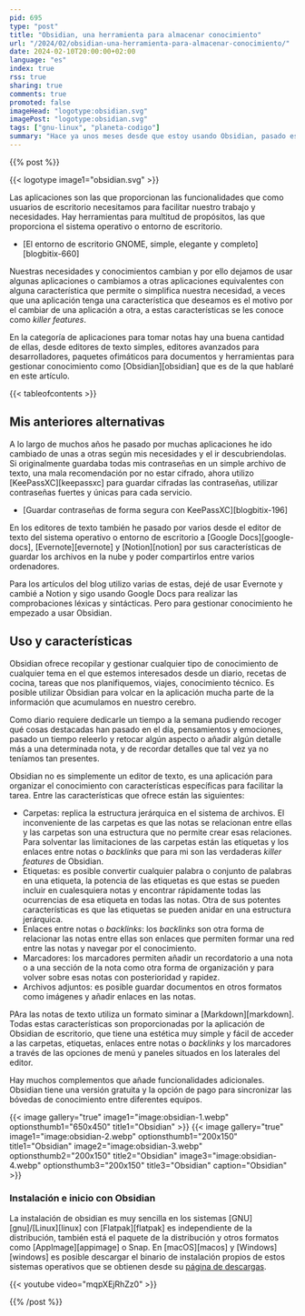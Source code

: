 ```yaml
---
pid: 695
type: "post"
title: "Obsidian, una herramienta para almacenar conocimiento"
url: "/2024/02/obsidian-una-herramienta-para-almacenar-conocimiento/"
date: 2024-02-10T20:00:00+02:00
language: "es"
index: true
rss: true
sharing: true
comments: true
promoted: false
imageHead: "logotype:obsidian.svg"
imagePost: "logotype:obsidian.svg"
tags: ["gnu-linux", "planeta-codigo"]
summary: "Hace ya unos meses desde que estoy usando Obsidian, pasado este tiempo considero que es un salto a los anteriores editores y aplicaciones de notas que he estado usando. A nivel personal como diario y otros asuntos ofrece varias funcionalidades que facilitan el gestionar el conocimiento y que no he visto en los anteriores editores que he usado. Es más que un editor de texto es una herramienta para almacenar conocimiento."
---
```


{{% post %}}

{{< logotype image1="obsidian.svg" >}}

Las aplicaciones son las que proporcionan las funcionalidades que como usuarios de escritorio necesitamos para facilitar nuestro trabajo y necesidades. Hay herramientas para multitud de propósitos, las que proporciona el sistema operativo o entorno de escritorio.

* [El entorno de escritorio GNOME, simple, elegante y completo][blogbitix-660]

Nuestras necesidades y conocimientos cambian y por ello dejamos de usar algunas aplicaciones o cambiamos a otras aplicaciones equivalentes con alguna característica que permite o simplifica nuestra necesidad, a veces que una aplicación tenga una característica que deseamos es el motivo por el cambiar de una aplicación a otra, a estas características se les conoce como _killer features_.

En la categoría de aplicaciones para tomar notas hay una buena cantidad de ellas, desde editores de texto simples, editores avanzados para desarrolladores, paquetes ofimáticos para documentos y herramientas para gestionar conocimiento como [Obsidian][obsidian] que es de la que hablaré en este artículo.

{{< tableofcontents >}}

## Mis anteriores alternativas

A lo largo de muchos años he pasado por muchas aplicaciones he ido cambiado de unas a otras según mis necesidades y el ir descubriendolas. Si originalmente guardaba todas mis contraseñas en un simple archivo de texto, una mala recomendación por no estar cifrado, ahora utilizo [KeePassXC][keepassxc] para guardar cifradas las contraseñas, utilizar contraseñas fuertes y únicas para cada servicio.

* [Guardar contraseñas de forma segura con KeePassXC][blogbitix-196]

En los editores de texto también he pasado por varios desde el editor de texto del sistema operativo o entorno de escritorio a [Google Docs][google-docs], [Evernote][evernote] y [Notion][notion] por sus características de guardar los archivos en la nube y poder compartirlos entre varios ordenadores.

Para los artículos del blog utilizo varias de estas, dejé de usar Evernote y cambié a Notion y sigo usando Google Docs para realizar las comprobaciones léxicas y sintácticas. Pero para gestionar conocimiento he empezado a usar Obsidian.

## Uso y características

Obsidian ofrece recopilar y gestionar cualquier tipo de conocimiento de cualquier tema en el que estemos interesados desde un diario, recetas de cocina, tareas que nos planifiquemos, viajes, conocimiento técnico. Es posible utilizar Obsidian para volcar en la aplicación mucha parte de la información que acumulamos en nuestro cerebro.

Como diario requiere dedicarle un tiempo a la semana pudiendo recoger qué cosas destacadas han pasado en el día, pensamientos y emociones, pasado un tiempo releerlo y retocar algún aspecto o añadir algún detalle más a una determinada nota, y de recordar detalles que tal vez ya no teníamos tan presentes.

Obsidian no es simplemente un editor de texto, es una aplicación para organizar el conocimiento con características específicas para facilitar la tarea. Entre las características que ofrece están las siguientes:

* Carpetas: replica la estructura jerárquica en el sistema de archivos. El inconveniente de las carpetas es que las notas se relacionan entre ellas y las carpetas son una estructura que no permite crear esas relaciones. Para solventar las limitaciones de las carpetas están las etiquetas y los enlaces entre notas o _backlinks_ que para mi son las verdaderas _killer features_ de Obsidian.
* Etiquetas: es posible convertir cualquier palabra o conjunto de palabras en una etiqueta, la potencia de las etiquetas es que estas se pueden incluir en cualesquiera notas y encontrar rápidamente todas las ocurrencias de esa etiqueta en todas las notas. Otra de sus potentes características es que las etiquetas se pueden anidar en una estructura jerárquica.
* Enlaces entre notas o _backlinks_: los _backlinks_ son otra forma de relacionar las notas entre ellas son enlaces que permiten formar una red entre las notas y navegar por el conocimiento.
* Marcadores: los marcadores permiten añadir un recordatorio a una nota o a una sección de la nota como otra forma de organización y para volver sobre esas notas con posterioridad y rapidez.
* Archivos adjuntos: es posible guardar documentos en otros formatos como imágenes y añadir enlaces en las notas.

PAra las notas de texto utiliza un formato siminar a [Markdown][markdown]. Todas estas características son proporcionadas por la aplicación de Obsidian de escritorio, que tiene una estética muy simple y fácil de acceder a las carpetas, etiquetas, enlaces entre notas o _backlinks_ y los marcadores a través de las opciones de menú y paneles situados en los laterales del editor.

Hay muchos complementos que añade funcionalidades adicionales. Obsidian tiene una versión gratuita y la opción de pago para sincronizar las bóvedas de conocimiento entre diferentes equipos.

{{< image
    gallery="true"
    image1="image:obsidian-1.webp" optionsthumb1="650x450" title1="Obsidian" >}}
{{< image
    gallery="true"
    image1="image:obsidian-2.webp" optionsthumb1="200x150" title1="Obsidian"
    image2="image:obsidian-3.webp" optionsthumb2="200x150" title2="Obsidian"
    image3="image:obsidian-4.webp" optionsthumb3="200x150" title3="Obsidian"
    caption="Obsidian" >}}

### Instalación e inicio con Obsidian

La instalación de obsidian es muy sencilla en los sistemas [GNU][gnu]/[Linux][linux] con [Flatpak][flatpak] es independiente de la distribución, también está el paquete de la distribución y otros formatos como [AppImage][appimage] o Snap. En [macOS][macos] y [Windows][windows] es posible descargar el binario de instalación propios de estos sistemas operativos que se obtienen desde su [página de descargas](https://obsidian.md/download).

{{< youtube
    video="mqpXEjRhZz0" >}}

{{% /post %}}
